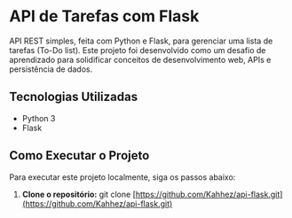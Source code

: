 # API de Tarefas com Flask

API REST simples, feita com Python e Flask, para gerenciar uma lista de tarefas (To-Do list). Este projeto foi desenvolvido como um desafio de aprendizado para solidificar conceitos de desenvolvimento web, APIs e persistência de dados.

## Tecnologias Utilizadas
* Python 3
* Flask

## Como Executar o Projeto

Para executar este projeto localmente, siga os passos abaixo:

1. **Clone o repositório:**
   git clone [https://github.com/Kahhez/api-flask.git](https://github.com/Kahhez/api-flask.git)
